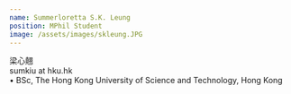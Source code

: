 ```yaml
---
name: Summerloretta S.K. Leung  
position: MPhil Student  
image: /assets/images/skleung.JPG
---
```

梁心翹  
sumkiu at hku.hk    
• BSc, The Hong Kong University of Science and Technology, Hong Kong  
